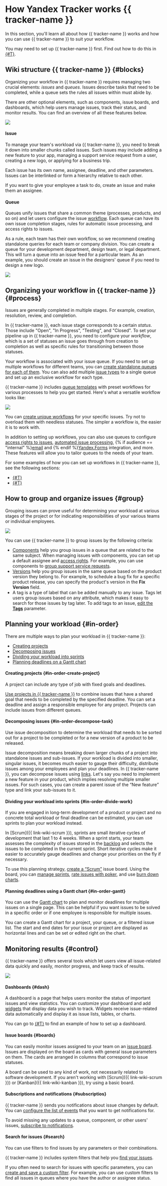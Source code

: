 # How Yandex Tracker works {{ tracker-name }}

In this section, you'll learn all about how {{ tracker-name }} works and how you can use {{ tracker-name }} to suit your workflow.

You may need to set up {{ tracker-name }} first. Find out how to do this in [{#T}](quick-start.md).

## Wiki structure {{ tracker-name }} {#blocks}

Organizing your workflow in {{ tracker-name }} requires managing two crucial elements: _issues_ and _queues_. Issues describe tasks that need to be completed, while a queue sets the rules all issues within must abide by.

There are other optional elements, such as components, issue boards, and dashboards, which help users manage issues, track their status, and monitor results. You can find an overview of all these features below.

 ![](../_assets/tracker/concept-structure.png)

#### Issue

To manage your team's workload via {{ tracker-name }}, you need to break it down into smaller chunks called issues. Such issues may include adding a new feature to your app, managing a support service request from a user, creating a new logo, or applying for a business trip.

Each issue has its own name, assignee, deadline, and other parameters. Issues can be interlinked or form a hierarchy relative to each other.

If you want to give your employee a task to do, create an issue and make them an assignee.

#### Queue

Queues unify issues that share a common theme (processes, products, and so on) and let users configure the issue [workflow](#process). Each queue can have its own issue completion stages, rules for automatic issue processing, and access rights to issues.

As a rule, each team has their own workflow, so we recommend creating standalone queries for each team or company division. You can create a queue for your development department, design team, or legal department. This will turn a queue into an issue feed for a particular team. As an example, you should create an issue in the designers' queue if you need to design a new logo.

 ![](../_assets/tracker/que.png)

## Organizing your workflow in {{ tracker-name }} {#process}

Issues are generally completed in multiple stages. For example, creation, resolution, review, and completion.

In {{ tracker-name }}, each issue stage corresponds to a certain _status_. Those include "Open", "In Progress", "Testing", and "Closed". To set your pipeline up in {{ tracker-name }}, you need to configure your _workflow_, which is a set of statuses an issue goes through from creation to completion as well as specific rules for transitioning between those statuses.

Your workflow is associated with your issue queue. If you need to set up multiple workflows for different teams, you can [create standalone queues for each of them](manager/create-queue.md). You can also add multiple [issue types](manager/add-ticket-type.md) to a single queue and set up an exclusive workflow for each type.

{{ tracker-name }} includes [queue templates](manager/workflows.md) with preset workflows for various processes to help you get started. Here's what a versatile workflow looks like:

 ![](../_assets/tracker/Workflow.png)

You can [create unique workflows](manager/add-workflow.md) for your specific issues. Try not to overload them with needless statuses. The simpler a workflow is, the easier it is to work with.

In addition to setting up workflows, you can also use queues to configure [access rights to issues](manager/queue-access.md), [automated issue processing](./automation.md), {% if audience == "internal" %}[email](manager/queue-mail.md) and {% endif %}[Yandex.Forms](manager/forms-integration.md) integration, and more. These features will allow you to tailor queues to the needs of your team.

For some examples of how you can set up workflows in {{ tracker-name }}, see the following sections:

- [{#T}](dev-process.md)
- [{#T}](support-process.md)

## How to group and organize issues {#group}

Grouping issues can prove useful for determining your workload at various stages of the project or for indicating responsibilities of your various teams or individual employees.

 ![](../_assets/tracker/concept-group.png)

You can use {{ tracker-name }} to group issues by the following criteria:

- [Components](manager/components.md) help you group issues in a queue that are related to the same subject. When managing issues with components, you can set up a default assignee and [access rights](manager/queue-access.md#section_tbh_cs5_qbb).
For example, you can use components to [group support service requests](support-process.md#group).
- [Versions](manager/versions.md) help you group issues in the same queue based on the product version they belong to.
For example, to schedule a bug fix for a specific product release, you can specify the product's version in the **Fix Version** field.
- A tag is a type of label that can be added manually to any issue. Tags let users group issues based on any attribute, which makes it easy to search for those issues by tag later. To add tags to an issue, [edit the **Tags**](user/edit-ticket.md#section_jqw_ppn_jz) parameter.

## Planning your workload {#in-order}

There are multiple ways to plan your workload in {{ tracker-name }}:

- [Creating projects](#in-order-create-project)
- [Decomposing issues](#in-order-decompose-task)
- [Dividing your workload into sprints](#in-order-divide-work)
- [Planning deadlines on a Gantt chart](#in-order-gantt)

#### Creating projects {#in-order-create-project}

A project can include any type of job with fixed goals and deadlines.

[Use projects in {{ tracker-name }}](manager/projects.md) to combine issues that have a shared goal that needs to be completed by the specified deadline. You can set a deadline and assign a responsible employee for any project. Projects can include issues from different queues.

#### Decomposing issues {#in-order-decompose-task}

Use issue decomposition to determine the workload that needs to be sorted out for a project to be completed or for a new version of a product to be released.

Issue decomposition means breaking down larger chunks of a project into standalone issues and sub-issues. If your workload is divided into smaller, singular issues, it becomes much easier to gauge their difficulty, distribute issues among your employees and plan your deadlines. In {{ tracker-name }}, you can decompose issues using [links](user/links.md). Let's say you need to implement a new feature in your product, which implies resolving multiple smaller issues. For such cases, you can create a parent issue of the <q>New feature</q> type and link your sub-issues to it.

#### Dividing your workload into sprints {#in-order-divide-work}

If you are engaged in long-term development of a product or project and no concrete total workload or final deadline can be estimated, you can use sprints to plan your workload instead.

In [Scrum]({{ link-wiki-scrum }}), sprints are small iterative cycles of development that last 1 to 4 weeks. When a sprint starts, your team assesses the complexity of issues stored in the [backlog](glossary.md#rus-b) and selects the issues to be completed in the current sprint. Short iterative cycles make it easier to accurately gauge deadlines and change your priorities on the fly if necessary.

To use this planning strategy, [create a <q>Scrum</q>](manager/create-agile-board.md) issue board. Using the board, you can [manage sprints](manager/create-agile-sprint.md), [rate issues with poker](manager/planning-poker.md), and use [burn down charts](manager/burndown.md).

#### Planning deadlines using a Gantt chart {#in-order-gantt}

You can use the [Gantt chart](manager/gantt.md) to plan and monitor deadlines for multiple issues on a single page. This can be helpful if you want issues to be solved in a specific order or if one employee is responsible for multiple issues.

You can create a Gantt chart for a project, your queue, or a filtered issue list. The start and end dates for your issue or project are displayed as horizontal lines and can be set or edited right on the chart.

## Monitoring results {#control}

{{ tracker-name }} offers several tools which let users view all issue-related data quickly and easily, monitor progress, and keep track of results.

 ![](../_assets/tracker/concept-control.png)

#### Dashboards {#dash}

A dashboard is a page that helps users monitor the status of important issues and view statistics. You can customize your dashboard and add [widgets](glossary.md#rus-v) that display data you wish to track. Widgets receive issue-related data automatically and display it as issue lists, tables, or charts.

You can go to [{#T}](support-process.md#dashboards) to find an example of how to set up a dashboard.

#### Issue boards {#boards}

You can easily monitor issues assigned to your team on an [issue board](manager/create-agile-board.md). Issues are displayed on the board as cards with general issue parameters on them. The cards are arranged in columns that correspond to issue statuses.

A board can be used to any kind of work, not necessarily related to software development. If you aren't working with [Scrum]({{ link-wiki-scrum }}) or [Kanban]({{ link-wiki-kanban }}), try using a basic board.

#### Subscriptions and notifications {#subscriptios}

{{ tracker-name }} sends you notifications about issue changes by default. You can [configure the list of events](user/notification-settings.md) that you want to get notifications for.

To avoid missing any updates to a queue, component, or other users' issues, [subscribe to notifications](user/subscribe.md).

#### Search for issues {#search}

You can use filters to find issues by any parameters or their combinations.

{{ tracker-name }} includes system filters that help you [find your issues](user/default-filters.md).

If you often need to search for issues with specific parameters, you can [create and save a custom filter](user/create-filter.md). For example, you can use custom filters to find all issues in queues where you have the author or assignee status.


